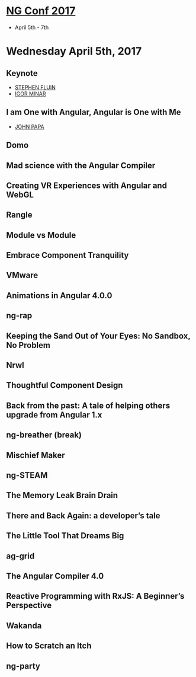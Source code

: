 # [NG Conf 2017](https://www.ng-conf.org)
* April 5th - 7th

# Wednesday April 5th, 2017

## Keynote
* [STEPHEN FLUIN](https://twitter.com/stephenfluin)
* [IGOR MINAR](https://twitter.com/IgorMinar)

## I am One with Angular, Angular is One with Me
* [JOHN PAPA](https://twitter.com/John_Papa)

## Domo

## Mad science with the Angular Compiler

## Creating VR Experiences with Angular and WebGL

## Rangle

## Module vs Module

## Embrace Component Tranquility

## VMware

## Animations in Angular 4.0.0

## ng-rap

## Keeping the Sand Out of Your Eyes: No Sandbox, No Problem

## Nrwl

## Thoughtful Component Design

## Back from the past: A tale of helping others upgrade from Angular 1.x

## ng-breather (break)

## Mischief Maker

## ng-STEAM

## The Memory Leak Brain Drain

## There and Back Again: a developer’s tale

## The Little Tool That Dreams Big

## ag-grid

## The Angular Compiler 4.0

## Reactive Programming with RxJS: A Beginner’s Perspective

## Wakanda

## How to Scratch an Itch

## ng-party
